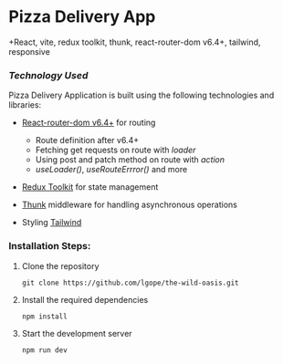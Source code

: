 # Pizza Delivery App

+React, vite, redux toolkit, thunk, react-router-dom v6.4+, tailwind, responsive

### _Technology Used_

Pizza Delivery Application is built using the following technologies and libraries:

- [React-router-dom v6.4+](https://reactrouter.com/en/main/start/overview) for routing

  - Route definition after v6.4+
  - Fetching get requests on route with _loader_
  - Using post and patch method on route with _action_
  - _useLoader()_, _useRouteErrror()_ and more

- [Redux Toolkit](https://redux-toolkit.js.org/) for state management

- [Thunk](https://github.com/reduxjs/redux-thunk) middleware for handling asynchronous operations

- Styling [Tailwind](https://tailwindcss.com/docs/installation)

### Installation Steps:

1. Clone the repository

   `git clone https://github.com/lgope/the-wild-oasis.git`

2. Install the required dependencies

   `npm install`

3. Start the development server

   `npm run dev`
